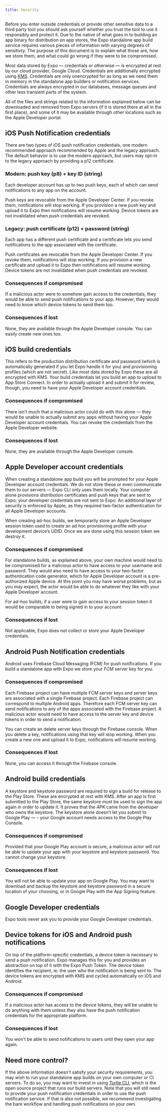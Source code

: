 ```yaml
---
title: Security
---
```


Before you enter outside credentials or provide other sensitive data to a third party tool you should ask yourself whether you trust the tool to use it responsibly and protect it. Due to the native of what goes in to building an app binary for distribution on app stores, the Expo standalone app build service requires various pieces of information with varying degrees of sensitivty. The purpose of this document is to explain what those are, how we store them, and what could go wrong if they were to be compromised.

Most data stored by Expo — credentials or otherwise — is encrypted at rest by our cloud provider, Google Cloud. Credentials are additionally encrypted using [KMS](https://cloud.google.com/kms/). Credentials are only unencrypted for as long as we need them in memory in the standalone app builders or notification services. Credentials are always encrypted in our databases, message queues and other less transient parts of the system.

All of the files and strings related to the information explained below can be downloaded and removed from Expo servers (if it is stored there at all in the first place), and some of it may be available through other locations such as the Apple Developer portal.

## iOS Push Notification credentials

There are two types of iOS push notification credentials, one modern recommended approach recommended by Apple and the legacy approach. The default behavior is to use the modern approach, but users may opt-in to the legacy approach by providing a p12 certificate.

### Modern: push key (p8) + key ID (string)

Each developer account has up to two push keys, each of which can send notifications to any app on the account.

Push keys are revocable from the Apple Developer Center. If you revoke them, notifications will stop working. If you provision a new push key and upload it to Expo then notifications will resume working. Device tokens are not invalidated when push credentials are revoked.

### Legacy: push certificate (p12) + password (string)

Each app has a different push certificate and a certificate lets you send notifications to the app associated with the certificate.

Push certificates are revocable from the Apple Developer Center. If you revoke them, notifications will stop working. If you provision a new certificate and upload it to Expo then notifications will resume working. Device tokens are not invalidated when push credentials are revoked.

### Consequences if compromised

If a malicious actor were to somehow gain access to the credentials, they would be able to send push notifications to your app. However, they would need to know which device tokens to send them too.

### Consequences if lost

None, they are available through the Apple Developer console. You can easily create new ones too.

## iOS build credentials

This refers to the production distribution certificate and password (which is automatically generated if you let Expo handle it for you) and provisioning profiles (which are not secret). Like most data stored by Expo these are all encrypted with KMS. Your build credentials let you build an app to upload to App Store Connect. In order to actually upload it and submit it for review, though, you need to have your Apple Developer account credentials.

### Consequences if compromised

There isn't much that a malicious actor could do with this alone &mdash; they would be unable to actually submit any apps without having your Apple Developer account credentials. You can revoke the credentials from the Apple Developer website.

### Consequences if lost

None, they are available through the Apple Developer console.

## Apple Developer account credentials

When creating a standalone app build you will be prompted for your Apple Developer account credentials. We do not store these or even communicate them to our servers &mdash; Expo CLI only uses them locally. Your computer alone provisions distribution certificates and push keys that are sent to Expo; your developer credentials are not sent to Expo. An additional layer of security is enforced by Apple, as they required two-factor authentication for all Apple Developer accounts.

When creating ad-hoc builds, we temporarily store an Apple Developer session token used to create an ad hoc provisioning profile with your development device’s UDID. Once we are done using this session token we destroy it.

### Consequences if compromised

For standalone builds, as explained above, your own machine would need to be compromised for a malicious actor to have access to your username and password. They would also need to have access to your two-factor authentication code generator, which for Apple Developer account is a pre-authorized Apple device. At this point you may have worse problems, but as you may expect, the actor would be able to do whatever they like with your Apple Developer account.

For ad-hoc builds, if a user were to gain access to your session token it would be comparable to being signed in to your account.

### Consequences if lost

Not applicable, Expo does not collect or store your Apple Developer credentials.

## Android Push Notification credentials

Android uses Firebase Cloud Messaging (FCM) for push notifications. If you build a standalone app with Expo we store your FCM server key for you.

### Consequences if compromised

Each Firebase project can have multiple FCM server keys and server keys are associated with a single Firebase project. Each Firebase project can correspond to multiple Android apps. Therefore each FCM server key can send notifications to any of the apps associated with the Firebase project. A malicious actor would need to have access to the server key and device tokens in order to send a notification.

You can create an delete server keys through the Firebase console. When you delete a key, notifications using that key will stop working. When you create a new one and upload it to Expo, notifications will resume working.

### Consequences if lost

None, you can access it through the Firebase console.

## Android build credentials

A keystore and keystore password are required to sign a build for release to the Play Store. These are encrypted at rest with KMS. After an app is first submitted to the Play Store, the same keystore must be used to sign the app again in order to update it. It proves that the APK came from the developer who owns the keystore. The keystore alone doesn’t let you submit to Google Play &mdash; - your Google account needs access to the Google Play Console.

### Consequences if compromised

Provided that your Google Play account is secure, a malicious actor will not be able to update your app with your keystore and keystore password. You cannot change your keystore.

### Consequences if lost

You will not be able to update your app on Google Play. You may want to download and backup the keystore and keystore password in a secure location of your choosing, or in Google Play with the App Signing feature.

## Google Developer credentials

Expo tools never ask you to provide your Google Developer credentials.

## Device tokens for iOS and Android push notifications

On top of the platform-specific credentials, a device token is necessary to send a push notification. Expo manages this for you and provides an abstraction on top of it with the Expo Push Token. The device token identifies the recipient, ie: the user who the notification is being sent to. The device tokens are encrypted with KMS and cycled automatically on iOS and Android.

### Consequences if compromised

If a malicious actor has access to the device tokens, they will be unable to do anything with them unless they also have the push notification credentials for the appropriate platform.

### Consequences if lost

You won't be able to send notifications to users until they open your app again.

## Need more control?

If the above information doesn't satisfy your security requirements, you may wish to run your standalone app builds on your own computer or CI servers. To do so, you may want to invest in using [Turtle CLI](https://github.com/expo/turtle), which is the open source project that runs our build servers. Note that you will still need to provide your push notification credentials in order to use the push notification service. If that is also not possible, we recommend investigating the bare workflow and handling push notifications on your own.